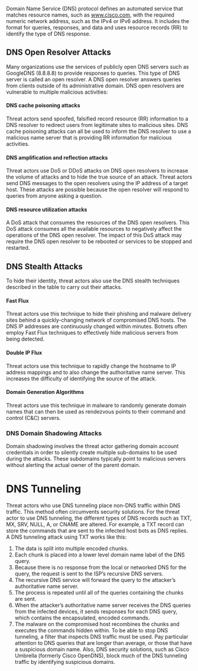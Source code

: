 Domain Name Service (DNS) protocol defines an automated service that matches resource names, such as www.cisco.com, with the required numeric network address, such as the IPv4 or IPv6 address. It includes the format for queries, responses, and data and uses resource records (RR) to identify the type of DNS response.

## DNS Open Resolver Attacks
Many organizations use the services of publicly open DNS servers such as GoogleDNS (8.8.8.8) to provide responses to queries. This type of DNS server is called an open resolver. A DNS open resolver answers queries from clients outside of its administrative domain. DNS open resolvers are vulnerable to multiple malicious activities:
#### DNS cache poisoning attacks
Threat actors send spoofed, falsified record resource (RR) information to a DNS resolver to redirect users from legitimate sites to malicious sites. DNS cache poisoning attacks can all be used to inform the DNS resolver to use a malicious name server that is providing RR information for malicious activities.
#### DNS amplification and reflection attacks
Threat actors use DoS or DDoS attacks on DNS open resolvers to increase the volume of attacks and to hide the true source of an attack. Threat actors send DNS messages to the open resolvers using the IP address of a target host. These attacks are possible because the open resolver will respond to queries from anyone asking a question.
#### DNS resource utilization attacks
A DoS attack that consumes the resources of the DNS open resolvers. This DoS attack consumes all the available resources to negatively affect the operations of the DNS open resolver. The impact of this DoS attack may require the DNS open resolver to be rebooted or services to be stopped and restarted.

## DNS Stealth Attacks
To hide their identity, threat actors also use the DNS stealth techniques described in the table to carry out their attacks.
#### Fast Flux
Threat actors use this technique to hide their phishing and malware delivery sites behind a quickly-changing network of compromised DNS hosts. The DNS IP addresses are continuously changed within minutes. Botnets often employ Fast Flux techniques to effectively hide malicious servers from being detected.
#### Double IP Flux
Threat actors use this technique to rapidly change the hostname to IP address mappings and to also change the authoritative name server. This increases the difficulty of identifying the source of the attack.
#### Domain Generation Algorithms
Threat actors use this technique in malware to randomly generate domain names that can then be used as rendezvous points to their command and control (C&C) servers.
### DNS Domain Shadowing Attacks
Domain shadowing involves the threat actor gathering domain account credentials in order to silently create multiple sub-domains to be used during the attacks. These subdomains typically point to malicious servers without alerting the actual owner of the parent domain.
# DNS Tunneling
Threat actors who use DNS tunneling place non-DNS traffic within DNS traffic. This method often circumvents security solutions. For the threat actor to use DNS tunneling, the different types of DNS records such as TXT, MX, SRV, NULL, A, or CNAME are altered. For example, a TXT record can store the commands that are sent to the infected host bots as DNS replies. A DNS tunneling attack using TXT works like this:
1. The data is split into multiple encoded chunks.
2. Each chunk is placed into a lower level domain name label of the DNS query.
3. Because there is no response from the local or networked DNS for the query, the request is sent to the ISP’s recursive DNS servers.
4. The recursive DNS service will forward the query to the attacker’s authoritative name server.
5. The process is repeated until all of the queries containing the chunks are sent.
6. When the attacker’s authoritative name server receives the DNS queries from the infected devices, it sends responses for each DNS query, which contains the encapsulated, encoded commands.
7. The malware on the compromised host recombines the chunks and executes the commands hidden within.
To be able to stop DNS tunneling, a filter that inspects DNS traffic must be used. Pay particular attention to DNS queries that are longer than average, or those that have a suspicious domain name. Also, DNS security solutions, such as Cisco Umbrella (formerly Cisco OpenDNS), block much of the DNS tunneling traffic by identifying suspicious domains.